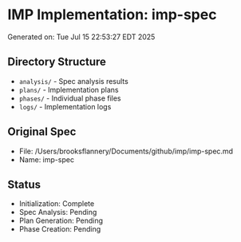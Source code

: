# IMP Implementation: imp-spec

Generated on: Tue Jul 15 22:53:27 EDT 2025

## Directory Structure
- `analysis/` - Spec analysis results
- `plans/` - Implementation plans
- `phases/` - Individual phase files
- `logs/` - Implementation logs

## Original Spec
- File: /Users/brooksflannery/Documents/github/imp/imp-spec.md
- Name: imp-spec

## Status
- Initialization: Complete
- Spec Analysis: Pending
- Plan Generation: Pending
- Phase Creation: Pending
